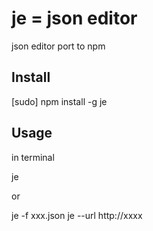 # je = json editor

json editor port to npm

## Install 

  [sudo] npm install -g je
  
## Usage

in terminal 

  je
  
or
 
  je -f xxx.json
  je --url http://xxxx
  
